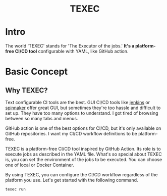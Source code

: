 <p>
  <h1 align="center">TEXEC</h1>
</p>

# Intro

The world 'TEXEC' stands for 'The Executor of the jobs.' **It's a platform-free CI/CD tool** configurable with YAML, like GitHub action.

# Basic Concept

## Why TEXEC?

Text configurable CI tools are the best. GUI CI/CD tools like [jenkins](https://www.jenkins.io/) or [spinnaker](https://spinnaker.io/) offer great GUI, but sometimes they're too hassle and difficult to set up. They have too many options to understand. I got tired of browsing between so many tabs and menus.

GitHub action is one of the best options for CI/CD, but it's only available on GitHub repositories. I want my CI/CD workflow definitions to be platform-free.

TEXEC is a platform-free CI/CD tool inspired by GitHub Action. Its role is to execute jobs as described in the YAML file. What's so special about TEXEC is, you can set the environment of the jobs to be executed. You can choose one of local or Docker Container.

By using TEXEC, you can configure the CI/CD workflow regardless of the platform you use. Let's get started with the following command.

```sh
texec run
```
